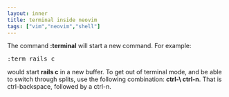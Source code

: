 ```yaml
---
layout: inner
title: terminal inside neovim
tags: ["vim","neovim","shell"]
---
```

The command <b>:terminal</b> will start a new command. For example:
<pre>
:term rails c
</pre>

would start <b>rails c</b> in a new buffer. To get out of terminal mode, and be
able to switch through splits, use the following combination: <b>ctrl-\ ctrl-n</b>.
That is ctrl-backspace, followed by a ctrl-n.
